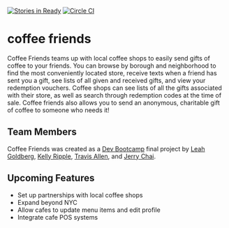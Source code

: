[![Stories in Ready](https://badge.waffle.io/nyc-fireflies-2015/coffee-mates.png?label=ready&title=Ready)](https://waffle.io/nyc-fireflies-2015/coffee-mates) [![Circle CI](https://circleci.com/gh/nyc-fireflies-2015/coffee-mates.svg?style=svg)](https://circleci.com/gh/nyc-fireflies-2015/mojoe)

# coffee friends

Coffee Friends teams up with local coffee shops to easily send gifts of coffee to your friends. You can browse by borough and neighborhood to find the most conveniently located store, receive texts when a friend has sent you a gift, see lists of all given and received gifts, and view your redemption vouchers. Coffee shops can see lists of all the gifts associated with their store, as well as search through redemption codes at the time of sale. Coffee friends also allows you to send an anonymous, charitable gift of coffee to someone who needs it!

## Team Members

Coffee Friends was created as a [Dev Bootcamp](https://devbootcamp.com) final project by [Leah Goldberg](https://github.com/leahgoldberg), [Kelly Ripple](https://github.com/kripple), [Travis Allen](https://github.com/trallen91), and [Jerry Chai](https://github.com/jchai002). 

## Upcoming Features

* Set up partnerships with local coffee shops
* Expand beyond NYC
* Allow cafes to update menu items and edit profile
* Integrate cafe POS systems